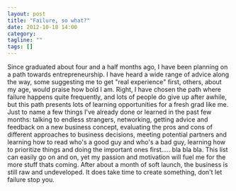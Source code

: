 ```yaml
---
layout: post
title: "Failure, so what?"
date: 2012-10-18 14:00
category:
tagline: ""
tags: []
---
```


Since graduated about four and a half months ago, I have been planning on a path towards entrepreneurship. I have heard a wide range of advice along the way, some suggesting me to get "real experience" first, others, about my age, would praise how bold I am. Right, I have chosen the path where failure happens quite frequently, and lots of people do give up after awhile, but this path presents lots of learning opportunities for a fresh grad like me. Just to name a few things I've already done or learned in the past few months: talking to endless strangers, networking, getting advice and feedback on a new business concept, evaluating the pros and cons of different approaches to business decisions, meeting potential partners and learning how to read who's a good guy and who's a bad guy, learning how to prioritize things and doing the important ones first..... bla bla bla. This list can easily go on and on, yet my passion and motivation will fuel me for the more stuff thats coming. After about a month of soft launch, the business is still raw and undeveloped. It does take time to create something, don't let failure stop you.